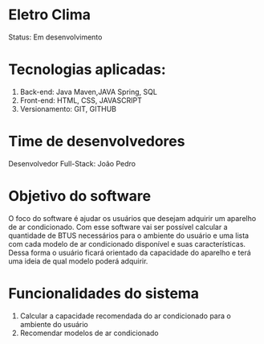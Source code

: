 # Eletro Clima

Status: Em desenvolvimento

# Tecnologias aplicadas:

1. Back-end: Java Maven,JAVA Spring, SQL
2. Front-end: HTML, CSS, JAVASCRIPT
3. Versionamento: GIT, GITHUB

# Time de desenvolvedores

Desenvolvedor Full-Stack: João Pedro

# Objetivo do software

O foco do software é ajudar os usuários que desejam adquirir um aparelho de ar condicionado. Com esse software vai ser possível calcular a quantidade de BTUS necessários para o ambiente do usuário e uma lista com cada modelo de ar condicionado disponível e suas características. Dessa forma o usuário ficará orientado da capacidade do aparelho e terá uma ideia de qual modelo poderá adquirir.

# Funcionalidades do sistema

1. Calcular a capacidade recomendada do ar condicionado para o ambiente do usuário
2. Recomendar modelos de ar condicionado